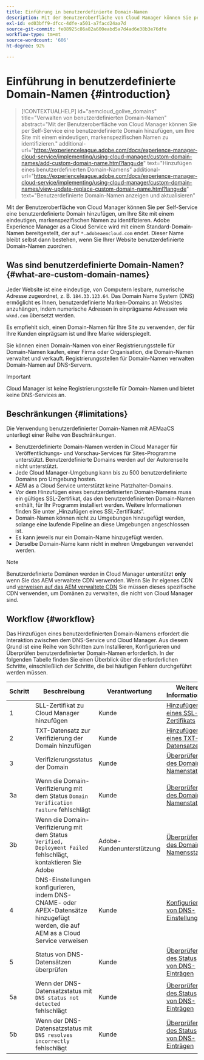 ```yaml
---
title: Einführung in benutzerdefinierte Domain-Namen
description: Mit der Benutzeroberfläche von Cloud Manager können Sie per Self-Service eine benutzerdefinierte Domain hinzufügen, um Ihre Site mit einem eindeutigen, markenspezifischen Namen zu identifizieren.
exl-id: ed03bff9-dfcc-4dfe-a501-a7facd24aa7d
source-git-commit: fe08925c86a82a600eabd5a7d4ad6e38b3e76dfe
workflow-type: tm+mt
source-wordcount: '606'
ht-degree: 92%

---
```



# Einführung in benutzerdefinierte Domain-Namen {#introduction}

>[!CONTEXTUALHELP]
>id="aemcloud_golive_domains"
>title="Verwalten von benutzerdefinierten Domain-Namen"
>abstract="Mit der Benutzeroberfläche von Cloud Manager können Sie per Self-Service eine benutzerdefinierte Domain hinzufügen, um Ihre Site mit einem eindeutigen, markenspezifischen Namen zu identifizieren."
>additional-url="https://experienceleague.adobe.com/docs/experience-manager-cloud-service/implementing/using-cloud-manager/custom-domain-names/add-custom-domain-name.html?lang=de" text="Hinzufügen eines benutzerdefinierten Domain-Namens"
>additional-url="https://experienceleague.adobe.com/docs/experience-manager-cloud-service/implementing/using-cloud-manager/custom-domain-names/view-update-replace-custom-domain-name.html?lang=de" text="Benutzerdefinierte Domain-Namen anzeigen und aktualisieren"

Mit der Benutzeroberfläche von Cloud Manager können Sie per Self-Service eine benutzerdefinierte Domain hinzufügen, um Ihre Site mit einem eindeutigen, markenspezifischen Namen zu identifizieren. Adobe Experience Manager as a Cloud Service wird mit einem Standard-Domain-Namen bereitgestellt, der auf `*.adobeaemcloud.com` endet. Dieser Name bleibt selbst dann bestehen, wenn Sie Ihrer Website benutzerdefinierte Domain-Namen zuordnen.

## Was sind benutzerdefinierte Domain-Namen? {#what-are-custom-domain-names}

Jeder Website ist eine eindeutige, von Computern lesbare, numerische Adresse zugeordnet, z. B. `184.33.123.64`. Das Domain Name System (DNS) ermöglicht es Ihnen, benutzerdefinierte Marken-Domains an Websites anzuhängen, indem numerische Adressen in einprägsame Adressen wie `wknd.com` übersetzt werden.

Es empfiehlt sich, einen Domain-Namen für Ihre Site zu verwenden, der für Ihre Kunden einprägsam ist und Ihre Marke widerspiegelt.

Sie können einen Domain-Namen von einer Registrierungsstelle für Domain-Namen kaufen, einer Firma oder Organisation, die Domain-Namen verwaltet und verkauft. Registrierungsstellen für Domain-Namen verwalten Domain-Namen auf DNS-Servern.

>[!IMPORTANT]
>
>Cloud Manager ist keine Registrierungsstelle für Domain-Namen und bietet keine DNS-Services an.

## Beschränkungen {#limitations}

Die Verwendung benutzerdefinierter Domain-Namen mit AEMaaCS unterliegt einer Reihe von Beschränkungen.

* Benutzerdefinierte Domain-Namen werden in Cloud Manager für Veröffentlichungs- und Vorschau-Services für Sites-Programme unterstützt. Benutzerdefinierte Domains werden auf der Autorenseite nicht unterstützt.
* Jede Cloud Manager-Umgebung kann bis zu 500 benutzerdefinierte Domains pro Umgebung hosten.
* AEM as a Cloud Service unterstützt keine Platzhalter-Domains.
* Vor dem Hinzufügen eines benutzerdefinierten Domain-Namens muss ein gültiges SSL-Zertifikat, das den benutzerdefinierten Domain-Namen enthält, für Ihr Programm installiert werden. Weitere Informationen finden Sie unter „Hinzufügen eines SSL-Zertifikats“.
* Domain-Namen können nicht zu Umgebungen hinzugefügt werden, solange eine laufende Pipeline an diese Umgebungen angeschlossen ist.
* Es kann jeweils nur ein Domain-Name hinzugefügt werden.
* Derselbe Domain-Name kann nicht in mehren Umgebungen verwendet werden.

>[!NOTE]
>
>Benutzerdefinierte Domänen werden in Cloud Manager unterstützt **only** wenn Sie das AEM verwaltete CDN verwenden. Wenn Sie Ihr eigenes CDN und [verweisen auf das AEM verwaltete CDN](/help/implementing/dispatcher/cdn.md) Sie müssen dieses spezifische CDN verwenden, um Domänen zu verwalten, die nicht von Cloud Manager sind.

## Workflow {#workflow}

Das Hinzufügen eines benutzerdefinierten Domain-Namens erfordert die Interaktion zwischen dem DNS-Service und Cloud Manager. Aus diesem Grund ist eine Reihe von Schritten zum Installieren, Konfigurieren und Überprüfen benutzerdefinierter Domain-Namen erforderlich. In der folgenden Tabelle finden Sie einen Überblick über die erforderlichen Schritte, einschließlich der Schritte, die bei häufigen Fehlern durchgeführt werden müssen.

| Schritt | Beschreibung | Verantwortung | Weitere Informationen |
|--- |--- |--- |---|
| 1 | SLL-Zertifikat zu Cloud Manager hinzufügen | Kunde | [Hinzufügen eines SSL-Zertifikats](/help/implementing/cloud-manager/managing-ssl-certifications/add-ssl-certificate.md) |
| 2 | TXT-Datensatz zur Verifizierung der Domain hinzufügen | Kunde | [Hinzufügen eines TXT-Datensatzes](/help/implementing/cloud-manager/custom-domain-names/add-text-record.md) |
| 3 | Verifizierungsstatus der Domain | Kunde | [Überprüfen des Domain-Namenstatus](/help/implementing/cloud-manager/custom-domain-names/check-domain-name-status.md) |
| 3a | Wenn die Domain-Verifizierung mit dem Status `Domain Verification Failure` fehlschlägt | Kunde | [Überprüfen des Domain-Namenstatus](/help/implementing/cloud-manager/custom-domain-names/check-domain-name-status.md) |
| 3b | Wenn die Domain-Verifizierung mit dem Status `Verified, Deployment Failed` fehlschlägt, kontaktieren Sie Adobe | Adobe-Kundenunterstützung | [Überprüfen des Domain-Namensstatus](/help/implementing/cloud-manager/custom-domain-names/check-domain-name-status.md) |
| 4 | DNS-Einstellungen konfigurieren, indem DNS-CNAME- oder APEX-Datensätze hinzugefügt werden, die auf AEM as a Cloud Service verweisen | Kunde | [Konfigurieren von DNS-Einstellungen](/help/implementing/cloud-manager/custom-domain-names/configure-dns-settings.md) |
| 5 | Status von DNS-Datensätzen überprüfen | Kunde | [Überprüfen des Status von DNS-Einträgen](/help/implementing/cloud-manager/custom-domain-names/check-dns-record-status.md) |
| 5a | Wenn der DNS-Datensatzstatus mit `DNS status not detected` fehlschlägt | Kunde | [Überprüfen des Status von DNS-Einträgen](/help/implementing/cloud-manager/custom-domain-names/check-dns-record-status.md) |
| 5b | Wenn der DNS-Datensatzstatus mit `DNS resolves incorrectly` fehlschlägt | Kunde | [Überprüfen des Status von DNS-Einträgen](/help/implementing/cloud-manager/custom-domain-names/check-dns-record-status.md) |
